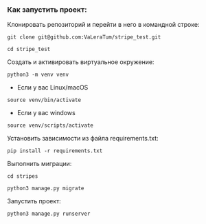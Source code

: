 ### Как запустить проект:

Клонировать репозиторий и перейти в него в командной строке:

```
git clone git@github.com:VaLeraTum/stripe_test.git
```

```
cd stripe_test
```

Создать и активировать виртуальное окружение:

```
python3 -m venv venv
```
* Если у вас Linux/macOS

```
source venv/bin/activate
```
* Если у вас windows

```
source venv/scripts/activate
```

Установить зависимости из файла requirements.txt:
```
pip install -r requirements.txt
```

Выполнить миграции:
```
cd stripes
```

```
python3 manage.py migrate
```
Запустить проект:
```
python3 manage.py runserver
```
